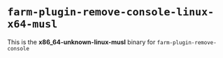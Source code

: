 # `farm-plugin-remove-console-linux-x64-musl`

This is the **x86_64-unknown-linux-musl** binary for `farm-plugin-remove-console`
